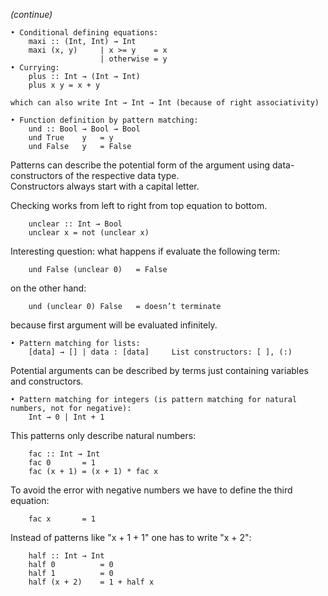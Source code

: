 _(continue)_

    • Conditional defining equations:
        maxi :: (Int, Int) → Int
        maxi (x, y)     | x >= y    = x
                        | otherwise = y
    • Currying:
        plus :: Int → (Int → Int)
	    plus x y = x + y
    
    which can also write Int → Int → Int (because of right associativity)
    
    • Function definition by pattern matching:
        und :: Bool → Bool → Bool
        und	True 	y	= y
        und	False 	y 	= False

Patterns can describe the potential form of the argument using data-constructors of the respective data type.   
Constructors always start with a capital letter.

Checking works from left to right from top equation to bottom.

        unclear :: Int → Bool
        unclear x = not (unclear x)

Interesting question: what happens if evaluate the following term:
    
        und False (unclear 0)   = False

on the other hand:

        und (unclear 0) False 	= doesn’t terminate

because first argument will be evaluated infinitely. 

    • Pattern matching for lists:
        [data] → [] | data : [data]     List constructors: [ ], (:)

Potential arguments can be described by terms just containing variables and constructors.

    • Pattern matching for integers (is pattern matching for natural numbers, not for negative):
        Int → 0 | Int + 1

This patterns only describe natural numbers:

        fac :: Int → Int
        fac 0       = 1
        fac (x + 1) = (x + 1) * fac x

To avoid the error with negative numbers we have to define the third equation:
	
        fac x		= 1

Instead of patterns like "x + 1 + 1" one has to write "x + 2":
        
        half :: Int → Int
        half 0          = 0
        half 1          = 0
        half (x + 2)    = 1 + half x
